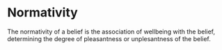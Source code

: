 # Normativity

The normativity of a belief is the association of wellbeing with the belief, determining the degree of pleasantness or unplesantness of the belief.
